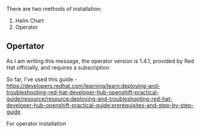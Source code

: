 There are two methods of installation:

1. Helm Chart
2. Operator

## Opertator

As I am writing this message, the operator version is 1.4.1, provided by Red Hat officially, and requires a subscription

So far, I've used this guide - https://developers.redhat.com/learning/learn:deploying-and-troubleshooting-red-hat-developer-hub-openshift-practical-guide/resource/resource:deploying-and-troubleshooting-red-hat-developer-hub-openshift-practical-guide:prerequisites-and-step-by-step-guide

For operator installation